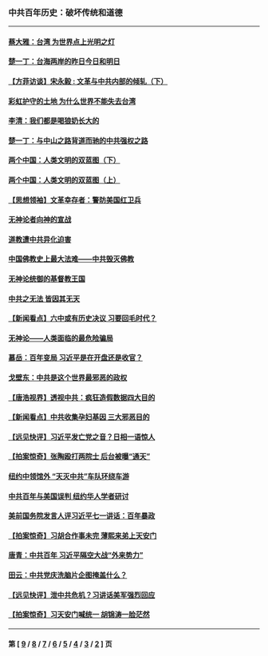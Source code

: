 ### 中共百年历史：破坏传统和道德
---
#### [蔡大雅：台湾 为世界点上光明之灯](../../pages/nf1176114/n13531530.md?02140430) 
#### [楚一丁：台海两岸的昨日今日和明日](../../pages/nf1176114/n13531468.md?02140430) 
#### [【方菲访谈】宋永毅 : 文革与中共内部的倾轧（下）](../../pages/nf1176114/n13486836.md?02140430) 
#### [彩虹护守的土地 为什么世界不能失去台湾](../../pages/nf1176114/n13476849.md?02140430) 
#### [李清：我们都是喝狼奶长大的](../../pages/nf1176114/n13471478.md?02140430) 
#### [楚一丁：与中山之路背道而驰的中共强权之路](../../pages/nf1176114/n13437270.md?02140430) 
#### [两个中国：人类文明的双蓝图（下）](../../pages/nf1176114/n13423132.md?02140430) 
#### [两个中国：人类文明的双蓝图（上）](../../pages/nf1176114/n13422687.md?02140430) 
#### [【思想领袖】文革幸存者：警防美国红卫兵](../../pages/nf1176114/n13339289.md?02140430) 
#### [无神论者向神的宣战](../../pages/nf1176114/n13281535.md?02140430) 
#### [道教遭中共异化迫害](../../pages/nf1176114/n13281463.md?02140430) 
#### [中国佛教史上最大法难——中共毁灭佛教](../../pages/nf1176114/n13281397.md?02140430) 
#### [无神论统御的基督教王国](../../pages/nf1176114/n13281280.md?02140430) 
#### [中共之无法 皆因其无天](../../pages/nf1176114/n13281088.md?02140430) 
#### [【新闻看点】六中或有历史决议 习要回毛时代？](../../pages/nf1176114/n13222895.md?02140430) 
#### [无神论——人类面临的最危险骗局](../../pages/nf1176114/n13196137.md?02140430) 
#### [慕岳：百年变局 习近平是在开盘还是收官？](../../pages/nf1176114/n13206516.md?02140430) 
#### [戈壁东：中共是这个世界最邪恶的政权](../../pages/nf1176114/n13085641.md?02140430) 
#### [【唐浩视界】透视中共：疯狂造假数据四大目的](../../pages/nf1176114/n13080590.md?02140430) 
#### [【新闻看点】中共收集孕妇基因 三大邪恶目的](../../pages/nf1176114/n13077182.md?02140430) 
#### [【远见快评】习近平发亡党之音？日相一语惊人](../../pages/nf1176114/n13074809.md?02140430) 
#### [【拍案惊奇】张陶殴打两院士 后台被曝“通天”](../../pages/nf1176114/n13070496.md?02140430) 
#### [纽约中领馆外 “天灭中共”车队环绕车游](../../pages/nf1176114/n13070693.md?02140430) 
#### [中共百年与美国误判 纽约华人学者研讨](../../pages/nf1176114/n13067969.md?02140430) 
#### [美前国务院发言人评习近平七一讲话：百年暴政](../../pages/nf1176114/n13066986.md?02140430) 
#### [【拍案惊奇】习胡合作事未完 薄熙来弟上天安门](../../pages/nf1176114/n13065867.md?02140430) 
#### [唐青：中共百年 习近平隔空大战“外来势力”](../../pages/nf1176114/n13065976.md?02140430) 
#### [田云：中共党庆洗脑片企图掩盖什么？](../../pages/nf1176114/n13064395.md?02140430) 
#### [【远见快评】泄中共危机？习讲话美军强烈回应](../../pages/nf1176114/n13064269.md?02140430) 
#### [【拍案惊奇】习天安门喊统一 胡锦涛一脸茫然](../../pages/nf1176114/n13063233.md?02140430) 

---
#### 第 [ [9](./9.md?02140430) / [8](./8.md?02140430) / [7](./7.md?02140430) / [6](./6.md?02140430) / [5](./5.md?02140430) / [4](./4.md?02140430) / [3](./3.md?02140430) / [2](./2.md?02140430) ] 页
